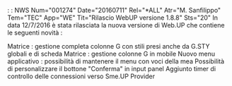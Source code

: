  :  : NWS Num="001274" Date="20160711" Rel="*ALL" Atr="M. Sanfilippo" Tem="TEC" App="WE" Tit="Rilascio WebUP versione 1.8.8" Sts="20"
In data 12/7/2016 è stata rilasciata la nuova versione di Web.UP che contiene le seguenti novità : 

Matrice :  gestione completa colonne G con stili presi anche da G.STY globali e di scheda Matrice :  gestione colonne G in mobile
Nuovo menu applicativo :  possibilità di mantenere il menu con voci della mea Possibilità di personalizzare il bottone "Conferma" in input panel
Aggiunto timer di controllo delle connessioni verso Sme.UP Provider
